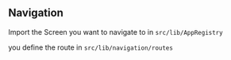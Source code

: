 ## Navigation

Import the Screen you want to navigate to in `src/lib/AppRegistry`

you define the route in
`src/lib/navigation/routes`
